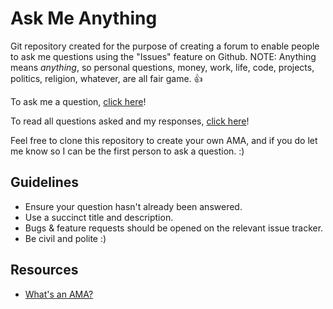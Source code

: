 # Ask Me Anything

Git repository created for the purpose of creating a forum to enable people to ask me questions using the "Issues" feature on Github. NOTE: Anything means *anything*, so personal questions, money, work, life, code, projects, politics, religion, whatever, are all fair game. 👍

To ask me a question, [click here](../../issues/new)!

To read all questions asked and my responses, [click here](../../issues)!

Feel free to clone this repository to create your own AMA, and if you do let me know so I can be the first person to ask a question. :)

## Guidelines

* Ensure your question hasn't already been answered.
* Use a succinct title and description.
* Bugs & feature requests should be opened on the relevant issue tracker.
* Be civil and polite :)

## Resources

* [What's an AMA?](https://en.wikipedia.org/wiki/R/IAmA)